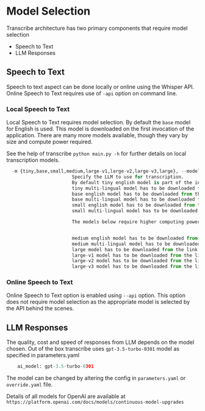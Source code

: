 # Model Selection #

Transcribe architecture has two primary components that require model selection
- Speech to Text
- LLM Responses

## Speech to Text
Speech to text aspect can be done locally or online using the Whisper API. Online Speech to Text requires use of `-api` option on command line.

### Local Speech to Text
Local Speech to Text requires model selection. By default the `base` model for English is used. This model is downloaded on the first invocation of the application. There are many more models available, though they vary by size and compute power required.

See the help of transcribe `python main.py -h` for further details on local transcription models.

```python
  -m {tiny,base,small,medium,large-v1,large-v2,large-v3,large}, --model {tiny,base,small,medium,large-v1,large-v2,large-v3,large}
                        Specify the LLM to use for transcription.
                        By default tiny english model is part of the install.
                        tiny multi-lingual model has to be downloaded from the link   https://drive.google.com/file/d/1M4AFutTmQROaE9xk2jPc5Y4oFRibHhEh/view?usp=drive_link
                        base english model has to be downloaded from the link         https://openaipublic.azureedge.net/main/whisper/models/25a8566e1d0c1e2231d1c762132cd20e0f96a85d16145c3a00adf5d1ac670ead/base.en.pt
                        base multi-lingual model has to be downloaded from the link   https://openaipublic.azureedge.net/main/whisper/models/ed3a0b6b1c0edf879ad9b11b1af5a0e6ab5db9205f891f668f8b0e6c6326e34e/base.pt
                        small english model has to be downloaded from the link        https://openaipublic.azureedge.net/main/whisper/models/f953ad0fd29cacd07d5a9eda5624af0f6bcf2258be67c92b79389873d91e0872/small.en.pt
                        small multi-lingual model has to be downloaded from the link  https://openaipublic.azureedge.net/main/whisper/models/9ecf779972d90ba49c06d968637d720dd632c55bbf19d441fb42bf17a411e794/small.pt

                        The models below require higher computing power:


                        medium english model has to be downloaded from the link       https://openaipublic.azureedge.net/main/whisper/models/d7440d1dc186f76616474e0ff0b3b6b879abc9d1a4926b7adfa41db2d497ab4f/medium.en.pt
                        medium multi-lingual model has to be downloaded from the link https://openaipublic.azureedge.net/main/whisper/models/345ae4da62f9b3d59415adc60127b97c714f32e89e936602e85993674d08dcb1/medium.pt
                        large model has to be downloaded from the link                https://openaipublic.azureedge.net/main/whisper/models/e5b1a55b89c1367dacf97e3e19bfd829a01529dbfdeefa8caeb59b3f1b81dadb/large-v3.pt
                        large-v1 model has to be downloaded from the link             https://openaipublic.azureedge.net/main/whisper/models/e4b87e7e0bf463eb8e6956e646f1e277e901512310def2c24bf0e11bd3c28e9a/large-v1.pt
                        large-v2 model has to be downloaded from the link             https://openaipublic.azureedge.net/main/whisper/models/81f7c96c852ee8fc832187b0132e569d6c3065a3252ed18e56effd0b6a73e524/large-v2.pt
                        large-v3 model has to be downloaded from the link             https://openaipublic.azureedge.net/main/whisper/models/e5b1a55b89c1367dacf97e3e19bfd829a01529dbfdeefa8caeb59b3f1b81dadb/large-v3.pt
```

### Online Speech to Text
Online Speech to Text option is enabled using `--api` option. This option does not require model selection as the appropriate model is selected by the API behind the scenes.

## LLM Responses
The quality, cost and speed of responses from LLM depends on the model chosen. Out of the box transcribe uses `gpt-3.5-turbo-0301` model as specified in parameters.yaml

```python
    ai_model: gpt-3.5-turbo-0301
```

The model can be changed by altering the config in `parameters.yaml` or `override.yaml` file. 

Details of all models for OpenAI are available at `https://platform.openai.com/docs/models/continuous-model-upgrades`
